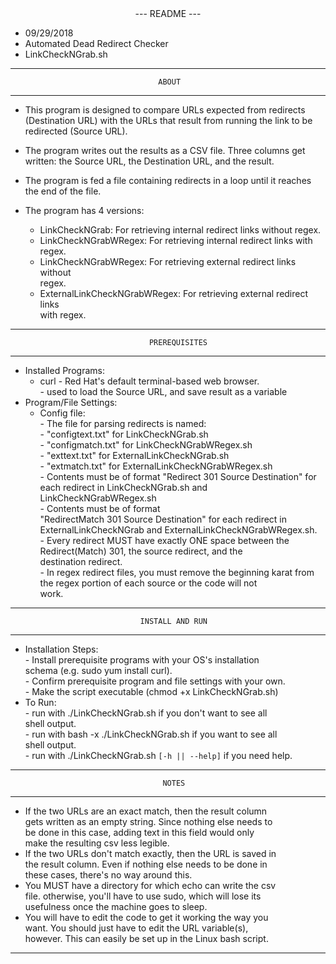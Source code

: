 <center>
---
                                    README 				    
---
</center>

- 09/29/2018                                                                   
- Automated Dead Redirect Checker                                                
- LinkCheckNGrab.sh    
                                                        
--------------------------------------------------------------------------------
                                     ABOUT                                     
--------------------------------------------------------------------------------

- This program is designed to compare URLs expected from redirects             
 (Destination URL) with the URLs that result from running the link to be      
 redirected (Source URL).                                                     
                                                                              
- The program writes out the results as a CSV file. Three columns get written:
       the Source URL, the Destination URL, and the result.                       
                                                                               
- The program is fed a file containing redirects in a loop until it reaches    
  the end of the file.                                                         
									       
- The program has 4 versions:						       
    - LinkCheckNGrab: For retrieving internal redirect links without regex.   
    - LinkCheckNGrabWRegex: For retrieving internal redirect links with       
      regex.		                        			       
    - LinkCheckNGrabWRegex: For retrieving external redirect links without    
      regex.							               
    - ExternalLinkCheckNGrabWRegex: For retrieving external redirect links    
      with regex.
      
--------------------------------------------------------------------------------
                                   PREREQUISITES                               
--------------------------------------------------------------------------------
- Installed Programs:                                                          
   - curl - Red Hat's default terminal-based web browser.                      
              - used to load the Source URL, and save result as a variable    
- Program/File Settings:                                                       
   - Config file:                                                              
                - The file for parsing redirects is named:                     
                   -  "configtext.txt" for LinkCheckNGrab.sh		       
                   -  "configmatch.txt" for LinkCheckNGrabWRegex.sh            
                   -  "exttext.txt" for ExternalLinkCheckNGrab.sh              
                   -  "extmatch.txt" for ExternalLinkCheckNGrabWRegex.sh       
                - Contents must be of format "Redirect 301 Source Destination" 
                  for each redirect in LinkCheckNGrab.sh and                   
                  LinkCheckNGrabWRegex.sh                                      
                - Contents must be of format                                   
                  "RedirectMatch 301 Source Destination" for each redirect in  
                  ExternalLinkCheckNGrab and ExternalLinkCheckNGrabWRegex.sh.  
                - Every redirect MUST have exactly ONE space between the       
                  Redirect(Match) 301, the source redirect, and the            
                  destination redirect.                                        
                - In regex redirect files, you must remove the beginning karat 
                  from the regex portion of each source or the code will not   
                  work.    
		  
--------------------------------------------------------------------------------
                                 INSTALL AND RUN                               
--------------------------------------------------------------------------------
- Installation Steps:                                                          
              - Install prerequisite programs with your OS's installation      
                schema (e.g. sudo yum install curl).                           
              - Confirm prerequisite program and file settings with your own.  
              - Make the script executable (chmod +x LinkCheckNGrab.sh)        
- To Run:                                                                      
              - run with ./LinkCheckNGrab.sh if you don't want to see all      
                shell output.                                                  
              - run with bash -x ./LinkCheckNGrab.sh if you want to see all    
                shell output.                                                  
              - run with ./LinkCheckNGrab.sh `[-h || --help]` if you need help.  
              
--------------------------------------------------------------------------------
                                      NOTES                        
--------------------------------------------------------------------------------

  - If the two URLs are an exact match, then the result column     
    gets written as an empty string. Since nothing else needs to  
    be done in this case, adding text in this field would only     
    make the resulting csv less legible.                                                         
  - If the two URLs don't match exactly, then the URL is saved in  
    the result column. Even if nothing else needs to be done in    
    these cases, there's no way around this.
  - You MUST have a directory for which echo can write the csv     
    file. otherwise, you'll have to use sudo, which will lose its  
    usefulness once the machine goes to sleep.                                            
  - You will have to edit the code to get it working the way you   
    want. You should just have to edit the URL variable(s),        
    however. This can easily be set up in the Linux bash script.   
		
--------------------------------------------------------------------------------
